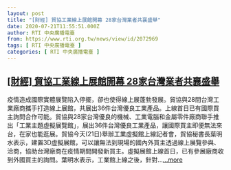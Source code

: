 ```yaml
---
layout: post
title: "[財經] 貿協工業線上展館開幕 28家台灣業者共襄盛舉"
date: 2020-07-21T11:55:51.000Z
author: RTI 中央廣播電臺
from: https://www.rti.org.tw/news/view/id/2072969
tags: [ RTI 中央廣播電臺 ]
categories: [ RTI 中央廣播電臺 ]
---
```

<!--1595332551000-->
[[財經] 貿協工業線上展館開幕 28家台灣業者共襄盛舉](https://www.rti.org.tw/news/view/id/2072969)
------

<div>
疫情造成國際實體展覽陷入停擺，卻也使得線上展蓬勃發展。貿協與28間台灣工業廠商攜手打造線上展館，共展出36件台灣優良工業產品。上線首日已有國際買主詢問合作可能。貿協與28家台灣優良的機械、工業電腦和金屬零件廠商聯手推出「工業主題虛擬展覽館」，展出36件台灣優良工業產品，讓國際買主即便無法來台，在家也能逛展。貿協今天(21日)舉辦工業虛擬館上線記者會，貿協秘書長葉明水表示，建置3D虛擬展館，可以讓無法到現場的國內外買主透過線上展覽參與、洽商，協助台灣廠商在疫情期間開發新買主。虛擬展館上線首日，已有參展廠商收到外國買主的詢問。葉明水表示，工業館上線之後，針對...<a target="_blank" href="https://www.rti.org.tw/news/view/id/2072969">...more</a>
</div>
